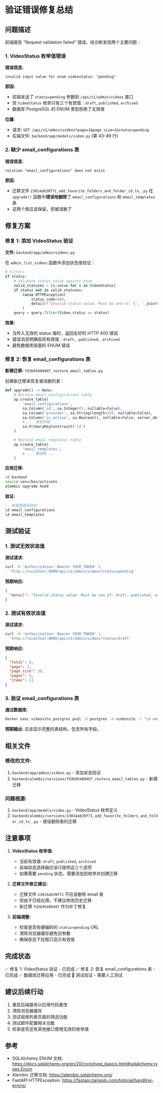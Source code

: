 # 验证错误修复总结

## 问题描述

前端报告 "Request validation failed" 错误，经诊断发现两个主要问题：

### 1. VideoStatus 枚举值错误
**错误信息:**
```
invalid input value for enum videostatus: "pending"
```

**原因:**
- 前端发送了 `status=pending` 参数到 `/api/v1/admin/videos` 接口
- 但 `VideoStatus` 枚举只有三个有效值：`draft`, `published`, `archived`
- 数据库 PostgreSQL 的 ENUM 类型拒绝了无效值

**位置:**
- 请求: `GET /api/v1/admin/videos?page=1&page_size=1&status=pending`
- 后端文件: `backend/app/models/video.py` (第 43-49 行)

### 2. 缺少 email_configurations 表
**错误信息:**
```
relation "email_configurations" does not exist
```

**原因:**
- 迁移文件 `23014a639f71_add_favorite_folders_and_folder_id_to_.py` 在 `upgrade()` 函数中**错误地删除**了 `email_configurations` 和 `email_templates` 表
- 这两个表应该保留，但被误删了

## 修复方案

### 修复 1: 添加 VideoStatus 验证

**文件:** `backend/app/admin/videos.py`

在 `admin_list_videos` 函数中添加状态值验证：

```python
# Filters
if status:
    # Validate status value against enum
    valid_statuses = [s.value for s in VideoStatus]
    if status not in valid_statuses:
        raise HTTPException(
            status_code=400,
            detail=f"Invalid status value. Must be one of: {', '.join(valid_statuses)}"
        )
    query = query.filter(Video.status == status)
```

**效果:**
- 当传入无效的 status 值时，返回友好的 HTTP 400 错误
- 错误消息明确告知有效值：`draft, published, archived`
- 避免数据库层面的 ENUM 错误

### 修复 2: 恢复 email_configurations 表

**新建迁移:** `fd3b95489497_restore_email_tables.py`

创建新迁移来恢复被误删的表：

```python
def upgrade() -> None:
    # Restore email_configurations table
    op.create_table(
        'email_configurations',
        sa.Column('id', sa.Integer(), nullable=False),
        sa.Column('provider', sa.String(length=20), nullable=False),
        sa.Column('is_active', sa.Boolean(), nullable=False, server_default='false'),
        # ... 其他字段 ...
        sa.PrimaryKeyConstraint('id')
    )

    # Restore email_templates table
    op.create_table(
        'email_templates',
        # ... 表结构 ...
    )
```

**应用迁移:**
```bash
cd backend
source venv/bin/activate
alembic upgrade head
```

**验证:**
```sql
-- 检查表是否存在
\d email_configurations
\d email_templates
```

## 测试验证

### 1. 测试无效状态值

**测试请求:**
```bash
curl -H 'Authorization: Bearer YOUR_TOKEN' \
  'http://localhost:8000/api/v1/admin/videos?status=pending'
```

**预期响应:**
```json
{
  "detail": "Invalid status value. Must be one of: draft, published, archived"
}
```

### 2. 测试有效状态值

**测试请求:**
```bash
curl -H 'Authorization: Bearer YOUR_TOKEN' \
  'http://localhost:8000/api/v1/admin/videos?status=draft'
```

**预期响应:**
```json
{
  "total": 0,
  "page": 1,
  "page_size": 20,
  "pages": 0,
  "items": []
}
```

### 3. 验证 email_configurations 表

**通过数据库:**
```bash
docker exec videosite_postgres psql -U postgres -d videosite -c "\d email_configurations"
```

**预期输出:**
应该显示完整的表结构，包含所有字段。

## 相关文件

### 修改的文件:
1. `backend/app/admin/videos.py` - 添加状态验证
2. `backend/alembic/versions/fd3b95489497_restore_email_tables.py` - 新建迁移

### 问题根源:
1. `backend/app/models/video.py` - VideoStatus 枚举定义
2. `backend/alembic/versions/23014a639f71_add_favorite_folders_and_folder_id_to_.py` - 错误删除表的迁移

## 注意事项

1. **VideoStatus 枚举值:**
   - 当前有效值: `draft`, `published`, `archived`
   - 前端状态选择器应该只提供这三个选项
   - 如果需要 `pending` 状态，需要添加到枚举并创建迁移

2. **迁移文件修正建议:**
   - 迁移文件 `23014a639f71` 不应该删除 email 表
   - 但由于已经应用，不建议修改历史迁移
   - 新迁移 `fd3b95489497` 作为补丁修复

3. **前端调整:**
   - 检查是否有硬编码的 `status=pending` URL
   - 清除浏览器缓存避免旧参数
   - 确保状态下拉框只显示有效值

## 完成状态

✅ 修复 1: VideoStatus 验证 - 已完成
✅ 修复 2: 恢复 email_configurations 表 - 已完成
✅ 数据库迁移应用 - 已完成
🔄 测试验证 - 需要人工测试

## 建议后续行动

1. 重启后端服务以应用代码更改
2. 清除浏览器缓存
3. 测试视频列表页面的筛选功能
4. 测试邮件配置相关功能
5. 检查是否还有其他接口使用无效的枚举值

## 参考

- SQLAlchemy ENUM 文档: https://docs.sqlalchemy.org/en/20/core/type_basics.html#sqlalchemy.types.Enum
- Alembic 迁移文档: https://alembic.sqlalchemy.org/
- FastAPI HTTPException: https://fastapi.tiangolo.com/tutorial/handling-errors/
